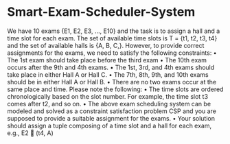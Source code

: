 # Smart-Exam-Scheduler-System
We have 10 exams {E1, E2, E3, …, E10} and the task is to assign a hall and a time slot for each exam. The set of available time slots is T = {t1, t2, t3, t4} and the set of available halls is {A, B, C,}. However, to provide correct assignments for the exams, we need to satisfy the following constraints:
•	The 1st exam should take place before the third exam
•	The 10th exam occurs after the 9th and 4th exams.
•	The 1st, 3rd, and 4th exams should take place in either Hall A or Hall C.
•	The 7th, 8th, 9th, and 10th exams should be in either Hall A or Hall B.
•	There are no two exams occur at the same place and time.
Please note the following:
•	The time slots are ordered chronologically based on the slot number. For example, the time slot t3 comes after t2, and so on. 
•	The above exam scheduling system can be modeled and solved as a constraint satisfaction problem CSP and you are supposed to provide a suitable assignment for the exams.
•	Your solution should assign a tuple composing of a time slot and a hall for each exam, e.g.,   E2  (t4, A)
